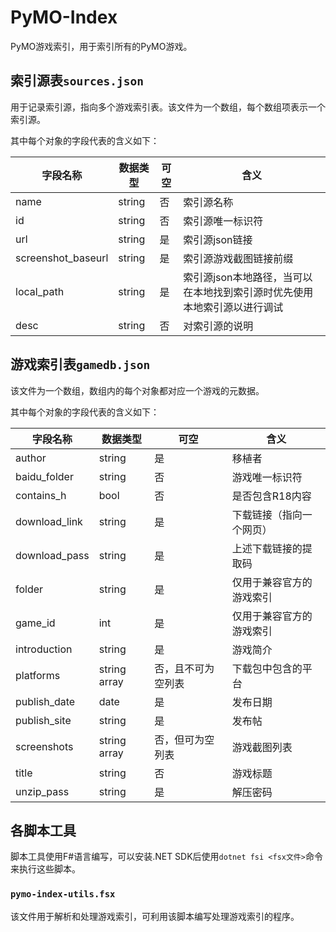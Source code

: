 # PyMO-Index

PyMO游戏索引，用于索引所有的PyMO游戏。

## 索引源表`sources.json`

用于记录索引源，指向多个游戏索引表。该文件为一个数组，每个数组项表示一个索引源。

其中每个对象的字段代表的含义如下：

字段名称 | 数据类型 | 可空 | 含义
------ | -------- | --- | ------
name   | string   | 否  | 索引源名称
id     | string   | 否  | 索引源唯一标识符
url    | string   | 是  | 索引源json链接
screenshot_baseurl | string | 是 | 索引源游戏截图链接前缀
local_path | string | 是 | 索引源json本地路径，当可以在本地找到索引源时优先使用本地索引源以进行调试
desc   | string   | 否  | 对索引源的说明

## 游戏索引表`gamedb.json`

该文件为一个数组，数组内的每个对象都对应一个游戏的元数据。

其中每个对象的字段代表的含义如下：

字段名称       | 数据类型       | 可空 | 含义
------------- | ------------ | --- | ------
author        | string       | 是   | 移植者
baidu_folder  | string       | 否   | 游戏唯一标识符
contains_h    | bool         | 否   | 是否包含R18内容
download_link | string       | 是   | 下载链接（指向一个网页）
download_pass | string       | 是   | 上述下载链接的提取码
folder        | string       | 是   | 仅用于兼容官方的游戏索引
game_id       | int          | 是   | 仅用于兼容官方的游戏索引
introduction  | string       | 是   | 游戏简介
platforms     | string array | 否，且不可为空列表   | 下载包中包含的平台
publish_date  | date         | 是   | 发布日期
publish_site  | string       | 是   | 发布帖
screenshots   | string array | 否，但可为空列表   | 游戏截图列表
title         | string       | 否   | 游戏标题
unzip_pass    | string       | 是   | 解压密码

## 各脚本工具

脚本工具使用F#语言编写，可以安装.NET SDK后使用`dotnet fsi <fsx文件>`命令来执行这些脚本。

### `pymo-index-utils.fsx`

该文件用于解析和处理游戏索引，可利用该脚本编写处理游戏索引的程序。
